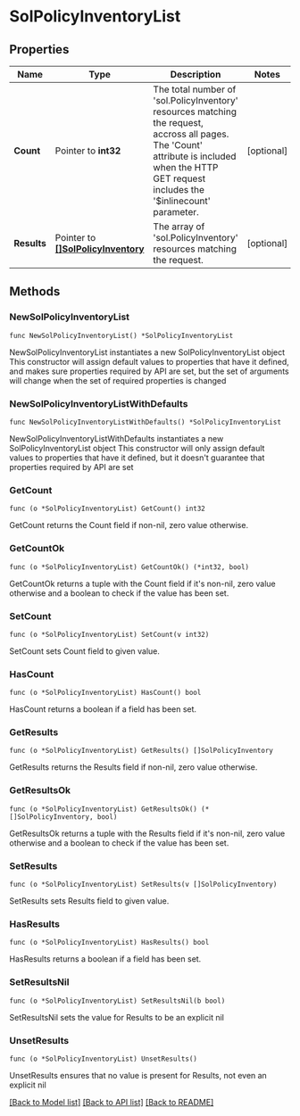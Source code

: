 # SolPolicyInventoryList

## Properties

Name | Type | Description | Notes
------------ | ------------- | ------------- | -------------
**Count** | Pointer to **int32** | The total number of &#39;sol.PolicyInventory&#39; resources matching the request, accross all pages. The &#39;Count&#39; attribute is included when the HTTP GET request includes the &#39;$inlinecount&#39; parameter. | [optional] 
**Results** | Pointer to [**[]SolPolicyInventory**](SolPolicyInventory.md) | The array of &#39;sol.PolicyInventory&#39; resources matching the request. | [optional] 

## Methods

### NewSolPolicyInventoryList

`func NewSolPolicyInventoryList() *SolPolicyInventoryList`

NewSolPolicyInventoryList instantiates a new SolPolicyInventoryList object
This constructor will assign default values to properties that have it defined,
and makes sure properties required by API are set, but the set of arguments
will change when the set of required properties is changed

### NewSolPolicyInventoryListWithDefaults

`func NewSolPolicyInventoryListWithDefaults() *SolPolicyInventoryList`

NewSolPolicyInventoryListWithDefaults instantiates a new SolPolicyInventoryList object
This constructor will only assign default values to properties that have it defined,
but it doesn't guarantee that properties required by API are set

### GetCount

`func (o *SolPolicyInventoryList) GetCount() int32`

GetCount returns the Count field if non-nil, zero value otherwise.

### GetCountOk

`func (o *SolPolicyInventoryList) GetCountOk() (*int32, bool)`

GetCountOk returns a tuple with the Count field if it's non-nil, zero value otherwise
and a boolean to check if the value has been set.

### SetCount

`func (o *SolPolicyInventoryList) SetCount(v int32)`

SetCount sets Count field to given value.

### HasCount

`func (o *SolPolicyInventoryList) HasCount() bool`

HasCount returns a boolean if a field has been set.

### GetResults

`func (o *SolPolicyInventoryList) GetResults() []SolPolicyInventory`

GetResults returns the Results field if non-nil, zero value otherwise.

### GetResultsOk

`func (o *SolPolicyInventoryList) GetResultsOk() (*[]SolPolicyInventory, bool)`

GetResultsOk returns a tuple with the Results field if it's non-nil, zero value otherwise
and a boolean to check if the value has been set.

### SetResults

`func (o *SolPolicyInventoryList) SetResults(v []SolPolicyInventory)`

SetResults sets Results field to given value.

### HasResults

`func (o *SolPolicyInventoryList) HasResults() bool`

HasResults returns a boolean if a field has been set.

### SetResultsNil

`func (o *SolPolicyInventoryList) SetResultsNil(b bool)`

 SetResultsNil sets the value for Results to be an explicit nil

### UnsetResults
`func (o *SolPolicyInventoryList) UnsetResults()`

UnsetResults ensures that no value is present for Results, not even an explicit nil

[[Back to Model list]](../README.md#documentation-for-models) [[Back to API list]](../README.md#documentation-for-api-endpoints) [[Back to README]](../README.md)


